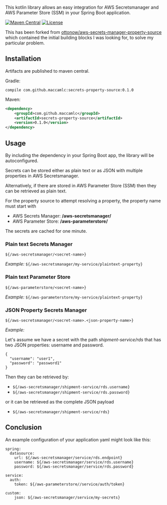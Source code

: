 This kotlin library allows an easy integration for AWS Secretsmanager and AWS Parameter Store (SSM) in your Spring Boot application.

[![Maven Central](https://maven-badges.herokuapp.com/maven-central/com.github.maccamlc/secrets-property-source/badge.svg)](https://maven-badges.herokuapp.com/maven-central/com.github.maccamlc/secrets-property-source)
[![License](https://img.shields.io/badge/License-Apache%202.0-blue.svg)](https://opensource.org/licenses/Apache-2.0)

This has been forked from [ottonow/aws-secrets-manager-property-source](https://github.com/ottonow/aws-secrets-manager-property-source) which contained the initial building blocks I was looking for, to solve my particular problem.

## Installation

Artifacts are published to maven central.

Gradle:

`compile com.github.maccamlc:secrets-property-source:0.1.0`

Maven:

```xml
<dependency>
    <groupId>com.github.maccamlc</groupId>
    <artifactId>secrets-property-source</artifactId>
    <version>0.1.0</version>
</dependency>
```

## Usage

By including the dependency in your Spring Boot app, the library will be autoconfigured.

Secrets can be stored either as plain text or as JSON with multiple properties in AWS Secretsmanager.

Alternatively, if there are stored in AWS Parameter Store (SSM) then they can be retrieved as plain text.

For the property source to attempt resolving a property, the property name must start with 

* AWS Secrets Manager: **/aws-secretsmanager/**
* AWS Parameter Store: **/aws-parameterstore/**

The secrets are cached for one minute.

###  Plain text Secrets Manager

`${/aws-secretsmanager/<secret-name>}`

*Example:*
`${/aws-secretsmanager/my-service/plaintext-property}`

### Plain text Parameter Store

`${/aws-parameterstore/<secret-name>}`

*Example:*
`${/aws-parameterstore/my-service/plaintext-property}`

### JSON Property Secrets Manager

`${/aws-secretsmanager/<secret-name>.<json-property-name>}`

*Example:*

Let's assume we have a secret with the path *shipment-service/rds* that has two JSON properties: username and password.

```
{
  "username": "user1",
  "password": "password1"
}
```

Then they can be retrieved by:

* `${/aws-secretsmanager/shipment-service/rds.username}`
* `${/aws-secretsmanager/shipment-service/rds.password}`

or it can be retrieved as the complete JSON payload

* `${/aws-secretsmanager/shipment-service/rds}`

## Conclusion

An example configuration of your application yaml might look like this:

```
spring:
  datasource:
    url: ${/aws-secretsmanager/service/rds.endpoint}
    username: ${/aws-secretsmanager/service/rds.username}
    password: ${/aws-secretsmanager/service/rds.password}

service:
  auth:
    token: ${/aws-parameterstore//service/auth/token}

custom:
    json: ${/aws-secretsmanager/service/my-secrets}
```